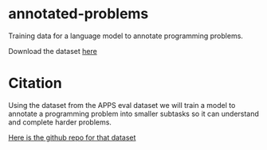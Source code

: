 # annotated-problems
Training data for a language model to annotate programming problems. 

Download the dataset [here](://drive.google.com/file/d/1YvBueNp7Ydx1-VPRgY2UyMG0lvCp90n4/view?usp=sharing)

# Citation
Using the dataset from the APPS eval dataset we will train a model to annotate a
programming problem into smaller subtasks so it can understand and complete harder
problems.

[Here is the github repo for that dataset](https://github.com/hendrycks/apps)
